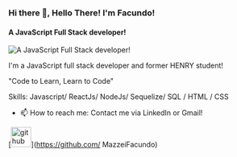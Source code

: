 ### Hi there 👋, Hello There! I'm Facundo!
#### A JavaScript Full Stack developer!
![A JavaScript Full Stack developer!](https://arturssmirnovs.github.io/github-profile-readme-generator/images/banner.png)

I'm a JavaScript full stack developer and former HENRY student!

"Code to Learn, Learn to Code"

Skills: Javascript/ ReactJs/ NodeJs/ Sequelize/ SQL / HTML / CSS

- 📫 How to reach me: Contact me via LinkedIn or Gmail! 


[<img src='https://cdn.jsdelivr.net/npm/simple-icons@3.0.1/icons/github.svg' alt='github' height='40'>](https://github.com/ MazzeiFacundo)  

